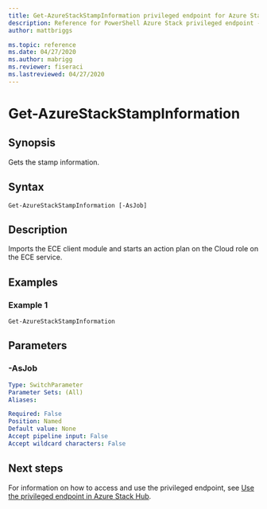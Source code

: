 ```yaml
---
title: Get-AzureStackStampInformation privileged endpoint for Azure Stack Hub
description: Reference for PowerShell Azure Stack privileged endpoint - Get-AzureStackStampInformation
author: mattbriggs

ms.topic: reference
ms.date: 04/27/2020
ms.author: mabrigg
ms.reviewer: fiseraci
ms.lastreviewed: 04/27/2020
---
```


# Get-AzureStackStampInformation

## Synopsis
Gets the stamp information.

## Syntax

```
Get-AzureStackStampInformation [-AsJob]
```

## Description
Imports the ECE client module and starts an action plan on the Cloud role on the ECE service.

## Examples

### Example 1
```
Get-AzureStackStampInformation
```

## Parameters

### -AsJob


```yaml
Type: SwitchParameter
Parameter Sets: (All)
Aliases:

Required: False
Position: Named
Default value: None
Accept pipeline input: False
Accept wildcard characters: False
```


## Next steps

For information on how to access and use the privileged endpoint, see [Use the privileged endpoint in Azure Stack Hub](https://docs.microsoft.com/azure-stack/operator/azure-stack-monitor-update).